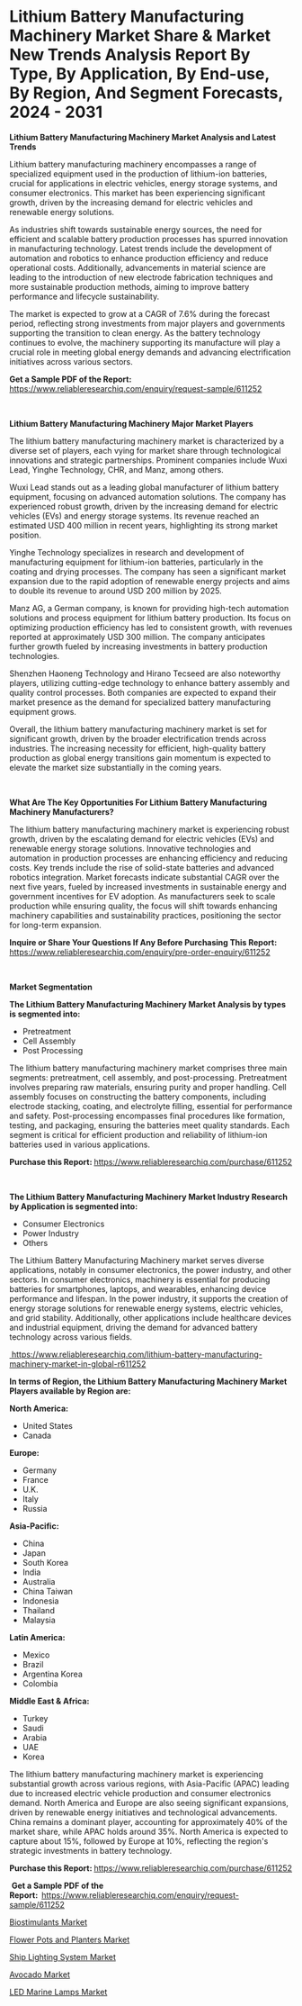 <p><h1>Lithium Battery Manufacturing Machinery Market Share & Market New Trends Analysis Report By Type, By Application, By End-use, By Region, And Segment Forecasts, 2024 - 2031</h1></p><p><strong>Lithium Battery Manufacturing Machinery Market Analysis and Latest Trends</strong></p>
<p><p>Lithium battery manufacturing machinery encompasses a range of specialized equipment used in the production of lithium-ion batteries, crucial for applications in electric vehicles, energy storage systems, and consumer electronics. This market has been experiencing significant growth, driven by the increasing demand for electric vehicles and renewable energy solutions. </p><p>As industries shift towards sustainable energy sources, the need for efficient and scalable battery production processes has spurred innovation in manufacturing technology. Latest trends include the development of automation and robotics to enhance production efficiency and reduce operational costs. Additionally, advancements in material science are leading to the introduction of new electrode fabrication techniques and more sustainable production methods, aiming to improve battery performance and lifecycle sustainability.</p><p>The market is expected to grow at a CAGR of 7.6% during the forecast period, reflecting strong investments from major players and governments supporting the transition to clean energy. As the battery technology continues to evolve, the machinery supporting its manufacture will play a crucial role in meeting global energy demands and advancing electrification initiatives across various sectors.</p></p>
<p><strong>Get a Sample PDF of the Report:&nbsp;</strong> <a href="https://www.reliableresearchiq.com/enquiry/request-sample/611252?utm_campaign=1847&utm_medium=2&utm_source=Github&utm_content=ia&utm_term=10122024&utm_id=lithium-battery-manufacturing-machinery">https://www.reliableresearchiq.com/enquiry/request-sample/611252</a></p>
<p>&nbsp;</p>
<p><strong>Lithium Battery Manufacturing Machinery Major Market Players</strong></p>
<p><p>The lithium battery manufacturing machinery market is characterized by a diverse set of players, each vying for market share through technological innovations and strategic partnerships. Prominent companies include Wuxi Lead, Yinghe Technology, CHR, and Manz, among others.</p><p>Wuxi Lead stands out as a leading global manufacturer of lithium battery equipment, focusing on advanced automation solutions. The company has experienced robust growth, driven by the increasing demand for electric vehicles (EVs) and energy storage systems. Its revenue reached an estimated USD 400 million in recent years, highlighting its strong market position.</p><p>Yinghe Technology specializes in research and development of manufacturing equipment for lithium-ion batteries, particularly in the coating and drying processes. The company has seen a significant market expansion due to the rapid adoption of renewable energy projects and aims to double its revenue to around USD 200 million by 2025.</p><p>Manz AG, a German company, is known for providing high-tech automation solutions and process equipment for lithium battery production. Its focus on optimizing production efficiency has led to consistent growth, with revenues reported at approximately USD 300 million. The company anticipates further growth fueled by increasing investments in battery production technologies.</p><p>Shenzhen Haoneng Technology and Hirano Tecseed are also noteworthy players, utilizing cutting-edge technology to enhance battery assembly and quality control processes. Both companies are expected to expand their market presence as the demand for specialized battery manufacturing equipment grows.</p><p>Overall, the lithium battery manufacturing machinery market is set for significant growth, driven by the broader electrification trends across industries. The increasing necessity for efficient, high-quality battery production as global energy transitions gain momentum is expected to elevate the market size substantially in the coming years.</p></p>
<p>&nbsp;</p>
<p><strong>What Are The Key Opportunities For Lithium Battery Manufacturing Machinery Manufacturers?</strong></p>
<p><p>The lithium battery manufacturing machinery market is experiencing robust growth, driven by the escalating demand for electric vehicles (EVs) and renewable energy storage solutions. Innovative technologies and automation in production processes are enhancing efficiency and reducing costs. Key trends include the rise of solid-state batteries and advanced robotics integration. Market forecasts indicate substantial CAGR over the next five years, fueled by increased investments in sustainable energy and government incentives for EV adoption. As manufacturers seek to scale production while ensuring quality, the focus will shift towards enhancing machinery capabilities and sustainability practices, positioning the sector for long-term expansion.</p></p>
<p><strong>Inquire or Share Your Questions If Any Before Purchasing This Report:</strong> <a href="https://www.reliableresearchiq.com/enquiry/pre-order-enquiry/611252?utm_campaign=1847&utm_medium=2&utm_source=Github&utm_content=ia&utm_term=10122024&utm_id=lithium-battery-manufacturing-machinery">https://www.reliableresearchiq.com/enquiry/pre-order-enquiry/611252</a></p>
<p>&nbsp;</p>
<p><strong>Market Segmentation</strong></p>
<p><strong>The Lithium Battery Manufacturing Machinery Market Analysis by types is segmented into:</strong></p>
<p><ul><li>Pretreatment</li><li>Cell Assembly</li><li>Post Processing</li></ul></p>
<p><p>The lithium battery manufacturing machinery market comprises three main segments: pretreatment, cell assembly, and post-processing. Pretreatment involves preparing raw materials, ensuring purity and proper handling. Cell assembly focuses on constructing the battery components, including electrode stacking, coating, and electrolyte filling, essential for performance and safety. Post-processing encompasses final procedures like formation, testing, and packaging, ensuring the batteries meet quality standards. Each segment is critical for efficient production and reliability of lithium-ion batteries used in various applications.</p></p>
<p><strong>Purchase this Report:&nbsp;</strong><a href="https://www.reliableresearchiq.com/purchase/611252?utm_campaign=1847&utm_medium=2&utm_source=Github&utm_content=ia&utm_term=10122024&utm_id=lithium-battery-manufacturing-machinery">https://www.reliableresearchiq.com/purchase/611252</a></p>
<p>&nbsp;</p>
<p><strong>The Lithium Battery Manufacturing Machinery Market Industry Research by Application is segmented into:</strong></p>
<p><ul><li>Consumer Electronics</li><li>Power Industry</li><li>Others</li></ul></p>
<p><p>The Lithium Battery Manufacturing Machinery market serves diverse applications, notably in consumer electronics, the power industry, and other sectors. In consumer electronics, machinery is essential for producing batteries for smartphones, laptops, and wearables, enhancing device performance and lifespan. In the power industry, it supports the creation of energy storage solutions for renewable energy systems, electric vehicles, and grid stability. Additionally, other applications include healthcare devices and industrial equipment, driving the demand for advanced battery technology across various fields.</p></p>
<p><a href="https://www.reliableresearchiq.com/lithium-battery-manufacturing-machinery-market-in-global-r611252?utm_campaign=1847&utm_medium=2&utm_source=Github&utm_content=ia&utm_term=10122024&utm_id=lithium-battery-manufacturing-machinery">&nbsp;https://www.reliableresearchiq.com/lithium-battery-manufacturing-machinery-market-in-global-r611252</a></p>
<p><strong>In terms of Region, the Lithium Battery Manufacturing Machinery Market Players available by Region are:</strong></p>
<p>
    <p> <strong> North America: </strong>
        <ul>
            <li>United States</li>
            <li>Canada</li>
        </ul>
        </p> 
    <p> <strong> Europe: </strong>
        <ul>
            <li>Germany</li>
            <li>France</li>
            <li>U.K.</li>
            <li>Italy</li>
            <li>Russia</li>
        </ul>
        </p> 
    <p> <strong> Asia-Pacific: </strong>
        <ul>
            <li>China</li>
            <li>Japan</li>
            <li>South Korea</li>
            <li>India</li>
            <li>Australia</li>
            <li>China Taiwan</li>
            <li>Indonesia</li>
            <li>Thailand</li>
            <li>Malaysia</li>
        </ul>
        </p> 
    <p> <strong> Latin America: </strong>
        <ul>
            <li>Mexico</li>
            <li>Brazil</li>
            <li>Argentina Korea</li>
            <li>Colombia</li>
        </ul>
        </p> 
    <p> <strong> Middle East & Africa: </strong>
        <ul>
            <li>Turkey</li>
            <li>Saudi</li>
            <li>Arabia</li>
            <li>UAE</li>
            <li>Korea</li>
        </ul>
    </p>
    </p>
<p><p>The lithium battery manufacturing machinery market is experiencing substantial growth across various regions, with Asia-Pacific (APAC) leading due to increased electric vehicle production and consumer electronics demand. North America and Europe are also seeing significant expansions, driven by renewable energy initiatives and technological advancements. China remains a dominant player, accounting for approximately 40% of the market share, while APAC holds around 35%. North America is expected to capture about 15%, followed by Europe at 10%, reflecting the region's strategic investments in battery technology.</p></p>
<p><strong>Purchase this Report: </strong><a href="https://www.reliableresearchiq.com/purchase/611252?utm_campaign=1847&utm_medium=2&utm_source=Github&utm_content=ia&utm_term=10122024&utm_id=lithium-battery-manufacturing-machinery">https://www.reliableresearchiq.com/purchase/611252</a></p>
<p>&nbsp;<strong>Get a Sample PDF of the Report:&nbsp;&nbsp;</strong><a href="https://www.reliableresearchiq.com/enquiry/request-sample/611252?utm_campaign=1847&utm_medium=2&utm_source=Github&utm_content=ia&utm_term=10122024&utm_id=lithium-battery-manufacturing-machinery">https://www.reliableresearchiq.com/enquiry/request-sample/611252</a></p>
<p><strong></strong></p>
<p><p><a href="https://www.linkedin.com/pulse/expanding-global-biostimulants-market-future-growth-projections-vr68f?utm_campaign=1847&utm_medium=2&utm_source=Github&utm_content=ia&utm_term=10122024&utm_id=lithium-battery-manufacturing-machinery">Biostimulants Market</a></p><p><a href="https://www.linkedin.com/pulse/in-depth-flower-pots-planters-market-report-size-share-growth-p41jf?utm_campaign=1847&utm_medium=2&utm_source=Github&utm_content=ia&utm_term=10122024&utm_id=lithium-battery-manufacturing-machinery">Flower Pots and Planters Market</a></p><p><a href="https://www.linkedin.com/pulse/key-drivers-ship-lighting-system-market-trends-future-outlook-soo6f?utm_campaign=1847&utm_medium=2&utm_source=Github&utm_content=ia&utm_term=10122024&utm_id=lithium-battery-manufacturing-machinery">Ship Lighting System Market</a></p><p><a href="https://www.linkedin.com/pulse/comprehensive-evaluation-avocado-market-size-anticipating-srukf?utm_campaign=1847&utm_medium=2&utm_source=Github&utm_content=ia&utm_term=10122024&utm_id=lithium-battery-manufacturing-machinery">Avocado Market</a></p><p><a href="https://www.linkedin.com/pulse/led-marine-lamps-market-analysis-size-dynamics-expected-growth-jijpf?utm_campaign=1847&utm_medium=2&utm_source=Github&utm_content=ia&utm_term=10122024&utm_id=lithium-battery-manufacturing-machinery">LED Marine Lamps Market</a></p></p>